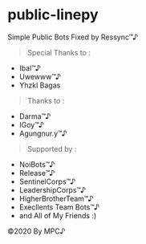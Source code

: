 # public-linepy
Simple Public Bots Fixed by Ressync™♪ 


> Special Thanks to :
- Ibal™♪
- Uwewww™♪
- Yhzkl Bagas


> Thanks to :
- Darma™♪
- IGoy™♪
- Agungnur.y™♪


> Supported by : 
- NoiBots™♪ 
- Release™♪ 
- SentinelCorps™♪ 
- LeadershipCorps™♪ 
- HigherBrotherTeam™♪ 
- Execllents Team Bots™♪ 
- and All of My Friends :)   

©2020 By MPC♪
